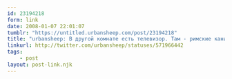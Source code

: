 ```yaml
---
id: 23194218
form: link
date: 2008-01-07 22:01:07
tumblr: "https://untitled.urbansheep.com/post/23194218"
title: "urbansheep: В другой комнате есть телевизор. Там - римские каникулы. Ушел туда. Через пять минут туда уже почти все набились."
linkurl: http://twitter.com/urbansheep/statuses/571966442
tags:
    - post
layout: post-link.njk
---
```


